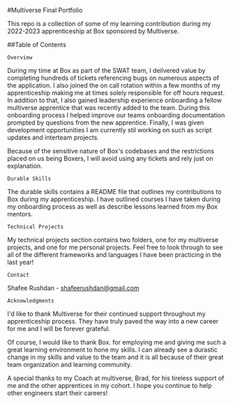 #Multiverse Final Portfolio

This repo is a collection of some of my learning contribution during my 2022-2023 apprenticeship at Box sponsored by Multiverse.

##Table of Contents

    Overview

During my time at Box as part of the SWAT team, I deilvered value by completing hundreds of tickets referencing bugs on numerous aspects of the application. I also joined the on call rotation within a few months of my apprenticeship making me at times solely responsible for off hours request. In addition to that, I also gained leadership experience onboarding a fellow multiverse apprentice that was recently added to the team. During this onboarding process I helped improve our teams onboarding documentation prompted by questions from the new apprentice. Finally, I was given development opportunities I am currently stil working on such as script updates and interteam projects.

Because of the sensitive nature of Box's codebases and the restrictions placed on us being Boxers, I will avoid using any tickets and rely just on explanation.


    Durable Skills

The durable skills contains a README file that outlines my contributions to Box during my apprenticeship. I have outlined courses I have taken during my onboarding process as well as describe lessons learned from my Box mentors.


    Technical Projects

My technical projects section contains two folders, one for my multiverse projects, and one for me personal projects. Feel free to look through to see all of the different frameworks and languages I have been practicing in the last year!



    Contact

Shafee Rushdan - shafeerushdan@gmail.com



    Acknowledgments

I'd like to thank Multiverse for their continued support throughout my apprenticeship process. They have truly paved the way into a new career for me and I will be forever grateful.

Of course, I would like to thank Box. for employing me and giving me such a great learning environment to hone my skills. I can already see a durastic change in my skills and value to the team and it is all because of their great team organization and learning community.

A special thanks to my Coach at multiverse, Brad, for his tireless support of me and the other apprentices in my cohort. I hope you continue to help other engineers start their careers!
